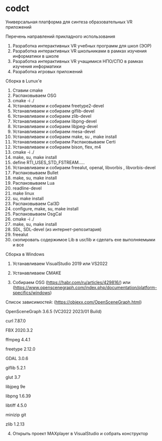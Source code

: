 # codct
Универсальная платформа для синтеза образовательных VR приложений


Перечень направлений прикладного использования

1. Разработка интерактивных  VR учебных программ для школ (ЭОР)
2. Разработка интерактивных  VR школьниками в рамках изучения информатики в школе
3. Разработка интерактивных  VR учащимися НПО/СПО в рамках изучения информатики
4. Разработка игровых приложений



Сборка в Lunux'е

1. Ставим cmake
2. Распаковываем OSG
3. cmake -i ./    
4. Устанавливаем и собираем freetype2-devel
5. Устанавливаем и собираем giflib-devel 
6. Устанавливаем и собираем zlib-devel
7. Устанавливаем и собираем libpng-devel
8. Устанавливаем и собираем libjpeg-devel 
9. Устанавливаем и собираем mesa-devel
10. Устанавливаем и собираем make, su , make install
11. Устанавливаем и собираем Распаковываем Certi
12. Устанавливаем и собираем bison, flex, m4
13. cmake -i ./
14. make, su, make install
15. define RTI_USES_STD_FSTREAM.....
16. Устанавливаем и собираем  freealut, openal, libvorbis , libvorbis-devel
17. Распаковываем Bullet
19. make, su, make install
20. Распаковываем Lua
21. readline-devel
22. make linux
23. su, make install
24. Распаковываем Cal3D
26. configure, make, su, make install
27. Распаковываем OsgCal
29. cmake -i ./
30. make, su, make install
31. SDL, SDL-devel (из интернет-репозитария)
32. freealut
33. скопировать содержимое Lib в usr/lib и сделать exe выполняемыми и все

Сборка в Windows

1. Устанавливаем VisualStudio 2019 или VS2022

2. Устанавливаем CMAKE

3. Собираем OSG (https://habr.com/ru/articles/429816/) или (https://www.openscenegraph.com/index.php/documentation/platform-specifics/windows)

  Список зависимостей: (https://objexx.com/OpenSceneGraph.html)
  
  OpenSceneGraph 3.6.5 (VC2022 2023/01 Build)
  
  curl 7.87.0
  
  FBX 2020.3.2
  
  ffmpeg 4.4.1
  
  freetype 2.12.0
  
  GDAL 3.0.6
  
  giflib 5.2.1
  
  glut 3.7
  
  libjpeg 9e
  
  libpng 1.6.39
  
  libtiff 4.5.0
  
  minizip git
  
  zlib 1.2.13
  
4. Открыть проект MAXplayer в VisualStudio и собрать конструктор
   

